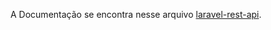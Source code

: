 A Documentação se encontra nesse arquivo [laravel-rest-api](https://scrawny-kryptops-255.notion.site/Projeto-c250f202a00a4cb6bb177a91cd67a18f).
